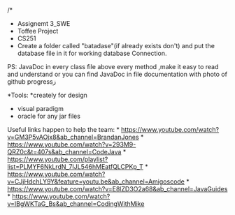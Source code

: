 /*
 * Assignemt 3_SWE
 * Toffee Project
 * CS251
  * Create a folder called "batadase"(if already exists don't) and put the database file  in it for working database Connection.
 
PS: JavaDoc in every class file above every method ,make it easy to read and understand or you can find JavaDoc in file documentation
with photo of github progressز
 
 
 *Tools:
  *creately for design
  * visual paradigm
  * oracle for any jar files

Useful links happen to help the team:
 *
https://www.youtube.com/watch?v=GM3P5vAOjx8&ab_channel=BrandanJones
*
https://www.youtube.com/watch?v=293M9-QRZ0c&t=407s&ab_channel=CodeJava
*
https://www.youtube.com/playlist?list=PLMYF6NkLrdN_7IJL546hMEatfQLCPKp_T
*
https://www.youtube.com/watch?v=CJjHdchLY9Y&feature=youtu.be&ab_channel=Amigoscode
*
https://www.youtube.com/watch?v=E8lZD3O2a68&ab_channel=JavaGuides
*
https://www.youtube.com/watch?v=IBgWKTaG_Bs&ab_channel=CodingWithMike
